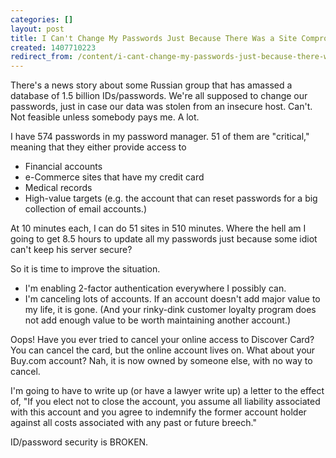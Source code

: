 ```yaml
---
categories: []
layout: post
title: I Can't Change My Passwords Just Because There Was a Site Compromised!
created: 1407710223
redirect_from: /content/i-cant-change-my-passwords-just-because-there-was-site-compromised
---
```

There's a news story about some Russian group that has amassed a database of 1.5 billion IDs/passwords.  We're all supposed to change our passwords, just in case our data was stolen from an insecure host.  Can't.  Not feasible unless somebody pays me.  A lot.

I have 574 passwords in my password manager.  51 of them are "critical," meaning that they either provide access to

* Financial accounts
* e-Commerce sites that have my credit card
* Medical records
* High-value targets (e.g. the account that can reset passwords for a big collection of email accounts.)

At 10 minutes each, I can do 51 sites in 510 minutes.  Where the hell am I going to get 8.5 hours to update all my passwords just because some idiot can't keep his server secure?

So it is time to improve the situation.

* I'm enabling 2-factor authentication everywhere I possibly can.
* I'm canceling lots of accounts.  If an account doesn't add major value to my life, it is gone.  (And your rinky-dink customer loyalty program does not add enough value to be worth maintaining another account.)

Oops!  Have you ever tried to cancel your online access to Discover Card?  You can cancel the card, but the online account lives on.  What about your Buy.com account?  Nah, it is now owned by someone else, with no way to cancel.

I'm going to have to write up (or have a lawyer write up) a letter to the effect of, "If you elect not to close the account, you assume all liability associated with this account and you agree to indemnify the former account holder against all costs associated with any past or future breech."

ID/password security is BROKEN.
